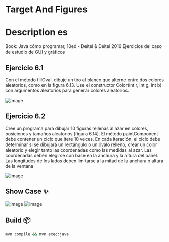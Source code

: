 # Target And Figures

# Description es
Book: Java cómo programar, 10ed - Deitel & Deitel 2016
Ejercicios del caso de estudio de GUI y gráficos 
## Ejercicio 6.1
Con el método fillOval, dibuje un tiro al blanco que alterne entre dos colores aleatorios, como en la figura 6.13. Use el constructor Color(int r, int g, int b) con argumentos aleatorios para generar colores aleatorios.

![image](https://github.com/Johan-Palacios/targetShootingAndFigures/assets/77251405/4fda9ff3-ff3a-4627-a78b-803b132ea57c)

## Ejercicio 6.2
Cree un programa para dibujar 10 figuras rellenas al azar en colores, posiciones y tamaños aleatorios (figura 6.14). El método paintComponent debe contener un ciclo que itere 10 veces. En cada iteración, el ciclo debe determinar si se dibujará un rectángulo o un óvalo relleno, crear un color aleatorio y elegir tanto las coordenadas como las medidas al azar. Las coordenadas deben elegirse con base en la anchura y la altura del panel. Las longitudes de los lados deben limitarse a la mitad de la anchura o altura de la ventana

![image](https://github.com/Johan-Palacios/targetShootingAndFigures/assets/77251405/727c4a87-20d4-4c4e-840a-dd93ede72677)


## Show Case ✨

![image](https://github.com/Johan-Palacios/targetShootingAndFigures/assets/77251405/96941227-1edb-4d78-b1f3-0a09d1e5f944)
![image](https://github.com/Johan-Palacios/targetShootingAndFigures/assets/77251405/9cb195e2-e959-43d4-bdb9-4198f78b1f95)

## Build 📦

```bash
mvn compile && mvn exec:java

```
